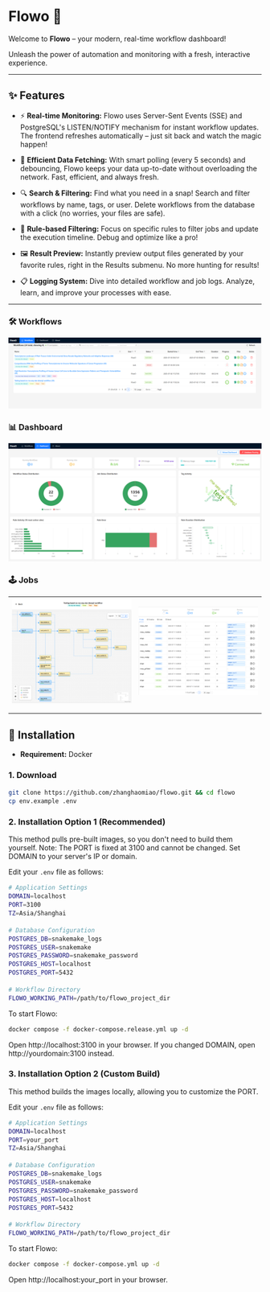 # Flowo 🚀

Welcome to **Flowo** – your modern, real-time workflow dashboard!

Unleash the power of automation and monitoring with a fresh, interactive experience.

---

## ✨ Features

- ⚡ **Real-time Monitoring:**
  Flowo uses Server-Sent Events (SSE) and PostgreSQL's LISTEN/NOTIFY mechanism for instant workflow updates. The frontend refreshes automatically – just sit back and watch the magic happen!

- 🚀 **Efficient Data Fetching:**
  With smart polling (every 5 seconds) and debouncing, Flowo keeps your data up-to-date without overloading the network. Fast, efficient, and always fresh.

- 🔍 **Search & Filtering:**
  Find what you need in a snap! Search and filter workflows by name, tags, or user. Delete workflows from the database with a click (no worries, your files are safe).

- 🧩 **Rule-based Filtering:**
  Focus on specific rules to filter jobs and update the execution timeline. Debug and optimize like a pro!

- 🖼️ **Result Preview:**
  Instantly preview output files generated by your favorite rules, right in the Results submenu. No more hunting for results!

- 📋 **Logging System:**
  Dive into detailed workflow and job logs. Analyze, learn, and improve your processes with ease.

---

### 🛠️ Workflows
![Workflow](assets/images/workflow.png)

### 📊 Dashboard
![Dashboard](assets/images/dashboard.png)

### 🕹️ Jobs
| ![DAG](assets/images/dag.png) | ![Jobs](assets/images/jobs.png) |
|------------------------------|-------------------------------|

---

## 🚦 Installation
- **Requirement:** Docker

### 1. Download
```sh
git clone https://github.com/zhanghaomiao/flowo.git && cd flowo
cp env.example .env
```

### 2. Installation Option 1 (Recommended)
This method pulls pre-built images, so you don't need to build them yourself. Note: The PORT is fixed at 3100 and cannot be changed. Set DOMAIN to your server's IP or domain.

Edit your `.env` file as follows:
```sh
# Application Settings
DOMAIN=localhost
PORT=3100
TZ=Asia/Shanghai

# Database Configuration
POSTGRES_DB=snakemake_logs
POSTGRES_USER=snakemake
POSTGRES_PASSWORD=snakemake_password
POSTGRES_HOST=localhost
POSTGRES_PORT=5432

# Workflow Directory
FLOWO_WORKING_PATH=/path/to/flowo_project_dir
```

To start Flowo:
```sh
docker compose -f docker-compose.release.yml up -d
```

Open http://localhost:3100 in your browser. If you changed DOMAIN, open http://yourdomain:3100 instead.

### 3. Installation Option 2 (Custom Build)
This method builds the images locally, allowing you to customize the PORT.

Edit your `.env` file as follows:
```sh
# Application Settings
DOMAIN=localhost
PORT=your_port
TZ=Asia/Shanghai

# Database Configuration
POSTGRES_DB=snakemake_logs
POSTGRES_USER=snakemake
POSTGRES_PASSWORD=snakemake_password
POSTGRES_HOST=localhost
POSTGRES_PORT=5432

# Workflow Directory
FLOWO_WORKING_PATH=/path/to/flowo_project_dir
```

To start Flowo:
```sh
docker compose -f docker-compose.yml up -d
```
Open http://localhost:your_port in your browser.


